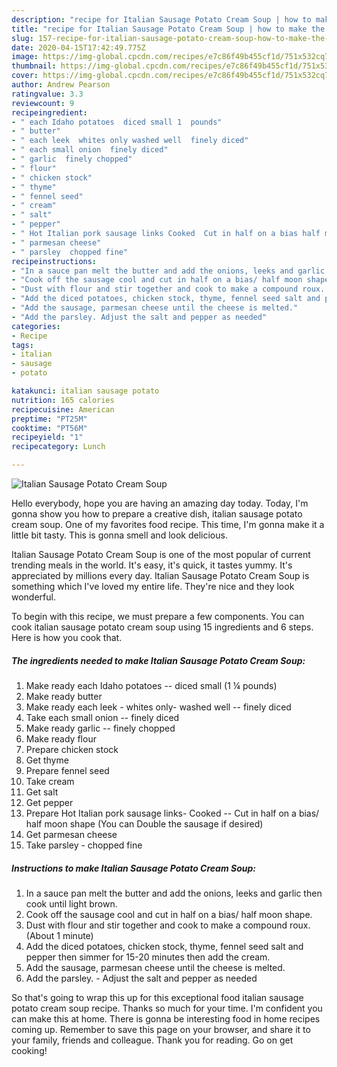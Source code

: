 ```yaml
---
description: "recipe for Italian Sausage Potato Cream Soup | how to make the best Italian Sausage Potato Cream Soup"
title: "recipe for Italian Sausage Potato Cream Soup | how to make the best Italian Sausage Potato Cream Soup"
slug: 157-recipe-for-italian-sausage-potato-cream-soup-how-to-make-the-best-italian-sausage-potato-cream-soup
date: 2020-04-15T17:42:49.775Z
image: https://img-global.cpcdn.com/recipes/e7c86f49b455cf1d/751x532cq70/italian-sausage-potato-cream-soup-recipe-main-photo.jpg
thumbnail: https://img-global.cpcdn.com/recipes/e7c86f49b455cf1d/751x532cq70/italian-sausage-potato-cream-soup-recipe-main-photo.jpg
cover: https://img-global.cpcdn.com/recipes/e7c86f49b455cf1d/751x532cq70/italian-sausage-potato-cream-soup-recipe-main-photo.jpg
author: Andrew Pearson
ratingvalue: 3.3
reviewcount: 9
recipeingredient:
- " each Idaho potatoes  diced small 1  pounds"
- " butter"
- " each leek  whites only washed well  finely diced"
- " each small onion  finely diced"
- " garlic  finely chopped"
- " flour"
- " chicken stock"
- " thyme"
- " fennel seed"
- " cream"
- " salt"
- " pepper"
- " Hot Italian pork sausage links Cooked  Cut in half on a bias half moon shape You can Double the sausage if desired"
- " parmesan cheese"
- " parsley  chopped fine"
recipeinstructions:
- "In a sauce pan melt the butter and add the onions, leeks and garlic then cook until light brown."
- "Cook off the sausage cool and cut in half on a bias/ half moon shape."
- "Dust with flour and stir together and cook to make a compound roux. (About 1 minute)"
- "Add the diced potatoes, chicken stock, thyme, fennel seed salt and pepper then simmer for 15-20 minutes then add the cream."
- "Add the sausage, parmesan cheese until the cheese is melted."
- "Add the parsley. Adjust the salt and pepper as needed"
categories:
- Recipe
tags:
- italian
- sausage
- potato

katakunci: italian sausage potato 
nutrition: 165 calories
recipecuisine: American
preptime: "PT25M"
cooktime: "PT56M"
recipeyield: "1"
recipecategory: Lunch

---
```



![Italian Sausage Potato Cream Soup](https://img-global.cpcdn.com/recipes/e7c86f49b455cf1d/751x532cq70/italian-sausage-potato-cream-soup-recipe-main-photo.jpg)

Hello everybody, hope you are having an amazing day today. Today, I'm gonna show you how to prepare a creative dish, italian sausage potato cream soup. One of my favorites food recipe. This time, I'm gonna make it a little bit tasty. This is gonna smell and look delicious.



Italian Sausage Potato Cream Soup is one of the most popular of current trending meals in the world. It's easy, it's quick, it tastes yummy. It's appreciated by millions every day. Italian Sausage Potato Cream Soup is something which I've loved my entire life. They're nice and they look wonderful.


To begin with this recipe, we must prepare a few components. You can cook italian sausage potato cream soup using 15 ingredients and 6 steps. Here is how you cook that.

<!--inarticleads1-->

##### The ingredients needed to make Italian Sausage Potato Cream Soup:

1. Make ready  each Idaho potatoes -- diced small (1 ¼ pounds)
1. Make ready  butter
1. Make ready  each leek - whites only- washed well -- finely diced
1. Take  each small onion -- finely diced
1. Make ready  garlic -- finely chopped
1. Make ready  flour
1. Prepare  chicken stock
1. Get  thyme
1. Prepare  fennel seed
1. Take  cream
1. Get  salt
1. Get  pepper
1. Prepare  Hot Italian pork sausage links- Cooked -- Cut in half on a bias/ half moon shape (You can Double the sausage if desired)
1. Get  parmesan cheese
1. Take  parsley - chopped fine




<!--inarticleads2-->

##### Instructions to make Italian Sausage Potato Cream Soup:

1. In a sauce pan melt the butter and add the onions, leeks and garlic then cook until light brown.
1. Cook off the sausage cool and cut in half on a bias/ half moon shape.
1. Dust with flour and stir together and cook to make a compound roux. (About 1 minute)
1. Add the diced potatoes, chicken stock, thyme, fennel seed salt and pepper then simmer for 15-20 minutes then add the cream.
1. Add the sausage, parmesan cheese until the cheese is melted.
1. Add the parsley. - Adjust the salt and pepper as needed




So that's going to wrap this up for this exceptional food italian sausage potato cream soup recipe. Thanks so much for your time. I'm confident you can make this at home. There is gonna be interesting food in home recipes coming up. Remember to save this page on your browser, and share it to your family, friends and colleague. Thank you for reading. Go on get cooking!
